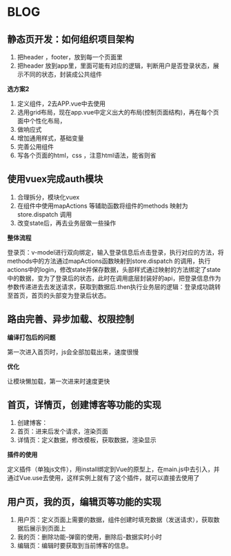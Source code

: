 # BLOG
## 静态页开发：如何组织项目架构
1. 把header ，footer，放到每一个页面里
2. 把header 放到app里，里面可能有对应的逻辑，判断用户是否登录状态，展示不同的状态，封装成公共组件

**选方案2**
1. 定义组件，2去APP.vue中去使用
2. 选用grid布局，现在app.vue中定义出大的布局(控制页面结构)，再在每个页面中个性化布局，
3. 做响应式
4. 增加通用样式，基础变量
5. 完善公用组件
6. 写各个页面的html，css ，注意html语法，能省则省

## 使用vuex完成auth模块
1. 合理拆分，模块化vuex
2. 在组件中使用mapActions 等辅助函数将组件的methods 映射为store.dispatch 调用
3. 改变state后，再去业务层做一些操作

**整体流程**

登录页：v-model进行双向绑定，输入登录信息后点击登录，执行对应的方法，将methods中的方法通过mapActions函数映射到store.dispatch 的调用，执行actions中的login，修改state并保存数据，头部样式通过映射的方法绑定了state中的数据，变为了登录后的状态，此时在调用底层封装好的api，把登录信息作为参数传递进去去发送请求，获取到数据后.then执行业务层的逻辑：登录成功跳转至首页，首页的头部变为登录后状态。

## 路由完善、异步加载、权限控制
**编译打包后的问题**

第一次进入首页时，js会全部加载出来，速度很慢

**优化**

让模块懒加载，第一次进来时速度更快

## 首页，详情页，创建博客等功能的实现
1. 创建博客：
2. 首页：进来后发个请求，渲染页面
3. 详情页：定义数据，修改模板，获取数据，渲染显示

**插件的使用**

定义插件（单独js文件），用install绑定到Vue的原型上，在main.js中去引入，并通过Vue.use去使用，这样实例上就有了这个插件，就可以直接去使用了

## 用户页，我的页，编辑页等功能的实现
1. 用户页：定义页面上需要的数据，组件创建时填充数据（发送请求），获取数据后展示到页面上
2. 我的页：删除功能-弹窗的使用，删除后-数据实时小时
3. 编辑页：编辑时要获取到当前博客的信息。